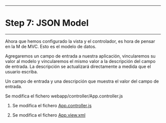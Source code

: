 ******************
# Step 7: JSON Model
******************

Ahora que hemos configurado la vista y el controlador, es hora de pensar en la M de MVC.
Esto es el modelo de datos.


Agregaremos un campo de entrada a nuestra aplicación, vincularemos su valor al modelo y
vincularemos el mismo valor a la descripción del campo de entrada.
La descripción se actualizará directamente a medida que el usuario escriba.


Un campo de entrada y una descripción que muestra el valor del campo de entrada.

Se modifica el fichero webapp/controller/App.controller.js

1. Se modifica el fichero [App.controller.js](webapp/controller/App.controller.js)

2. Se modifica el fichero [App.view.xml](webapp/view/App.view.xml)
